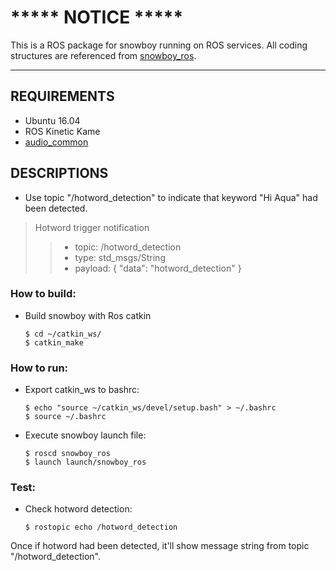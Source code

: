 # ***** NOTICE *****
This is a ROS package for snowboy running on ROS services. All coding structures are referenced from [snowboy_ros](https://github.com/tue-robotics/snowboy_ros).

------

## REQUIREMENTS
- Ubuntu 16.04
- ROS Kinetic Kame
- [audio_common](https://github.com/ros-drivers/audio_common)

## DESCRIPTIONS
- Use topic "/hotword_detection" to indicate that keyword "Hi Aqua" had been detected.

> Hotword trigger notification
> > * topic: /hotword_detection
> > * type: std_msgs/String
> > * payload: {
> >  "data": "hotword_detection"
> >  }

### How to build:
- Build snowboy with Ros catkin

  ```
  $ cd ~/catkin_ws/
  $ catkin_make
  ```

### How to run:
- Export catkin_ws to bashrc:

  ```
  $ echo "source ~/catkin_ws/devel/setup.bash" > ~/.bashrc
  $ source ~/.bashrc
  ```

- Execute snowboy launch file:

  ```
  $ roscd snowboy_ros
  $ launch launch/snowboy_ros
  ```

### Test:

- Check hotword detection:

  ```
  $ rostopic echo /hotword_detection
  ```

Once if hotword had been detected, it'll show message string from topic "/hotword_detection".


